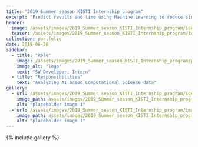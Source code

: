 ```yaml
---
title: "2019 Summer season KISTI Internship program"
excerpt: "Predict results and time using Machine Learning to reduce simulation costs"
header:
  image: /assets/images/2019_Summer_season_KISTI_Internship_program/identity.jpg
  teaser: /assets/images/2019_Summer_season_KISTI_Internship_program/identity.jpg
collection: portfolio
date: 2019-06-26
sidebar:
  - title: "Role"
    image: /assets/images/2019_Summer_season_KISTI_Internship_program/profile.png
    image_alt: "logo"
    text: "SW Developer, Intern"
  - title: "Responsibilities"
    text: "Analyzing AI based Computational Science data"
gallery:
  - url: /assets/images/2019_Summer_season_KISTI_Internship_program/identity.jpg
    image_path: assets/images/2019_Summer_season_KISTI_Internship_program/identity.jpg
    alt: "placeholder image 1"
  - url: /assets/images/2019_Summer_season_KISTI_Internship_program/image-1.jpg
    image_path: assets/images/2019_Summer_season_KISTI_Internship_program/image-1.jpg
    alt: "placeholder image 1"
---
```


 

{% include gallery %}
